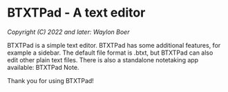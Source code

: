 # BTXTPad - A text editor
*Copyright (C) 2022 and later: Waylon Boer*

BTXTPad is a simple text editor.
BTXTPad has some additional features, for example a sidebar.
The default file format is .btxt, but BTXTPad can also edit other plain text files.
There is also a standalone notetaking app available: BTXTPad Note.

Thank you for using BTXTPad!
